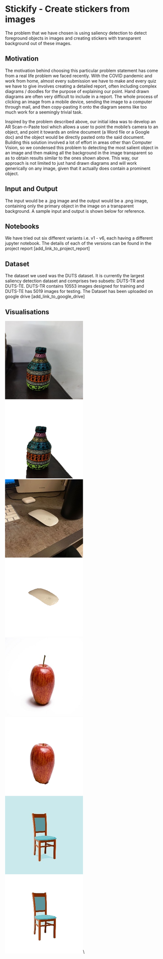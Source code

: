 # Stickify - Create stickers from images

The problem that we have chosen is using saliency detection to detect foreground objects in images and creating stickers with transparent background out of these images.

## Motivation
The motivation behind choosing this particular problem statement has come from a real life problem we faced recently. With the COVID pandemic and work from home, almost every submission we have to make and every quiz we have to give involves creating a detailed report, often including complex diagrams / doodles for the purpose of explaining our point. Hand drawn diagrams are often very difficult to include in a report. The whole process of clicking an image from a mobile device, sending the image to a computer through mail, and then copy-pasting it onto the diagram seems like too much work for a seemingly trivial task. 

Inspired by the problem described above, our initial idea was to develop an AR Scan-n-Paste tool which allows a user to point the mobile’s camera to an object, and point it towards an online document (a Word file or a Google doc) and the object would be directly pasted onto the said document. Building this solution involved a lot of effort in areas other than Computer Vision, so we condensed this problem to detecting the most salient object in an image and then making all the background in the image transparent so as to obtain results similar to the ones shown above. This way, our approach is not limited to just hand drawn diagrams and will work generically on any image, given that it actually does contain a prominent object.

## Input and Output
The input would be a .jpg image and the output would be a .png image, containing only the primary object in the image on a transparent background. A sample input and output is shown below for reference.

## Notebooks
We have tried out six different variants i.e. v1 - v6, each having a different jupyter notebook. The details of each of the versions can be found in the project report [add_link_to_project_report]

## Dataset
The dataset we used was the DUTS dataset. It is currently the largest saliency detection dataset and comprises two subsets: DUTS-TR and DUTS-TE. DUTS-TR contains 10553 images designed for training and DUTS-TE has 5019 images for testing. The Dataset has been uploaded on google drive [add_link_to_google_drive]

## Visualisations
![](visualisations/1_input.jpg)
![](visualisations/1_output.png)\
![](visualisations/2_input.jpg)
![](visualisations/2_output.png)\
![](visualisations/3_input.jpg)
![](visualisations/3_output.png)\
![](visualisations/4_input.jpg)
![](visualisations/4_output.png)\
